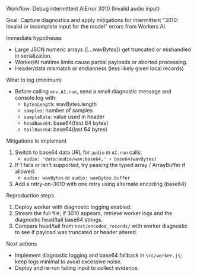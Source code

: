 Workflow: Debug intermittent AiError 3010 (Invalid audio input)

Goal: Capture diagnostics and apply mitigations for intermittent "3010: Invalid or incomplete input for the model" errors from Workers AI.

Immediate hypotheses
- Large JSON numeric arrays ([...wavBytes]) get truncated or mishandled in serialization.
- Worker/AI runtime limits cause partial payloads or aborted processing.
- Header/data mismatch or endianness (less likely given local records)

What to log (minimum)
- Before calling `env.AI.run`, send a small diagnostic message and console.log with:
  - `bytesLength`: wavBytes.length
  - `samples`: number of samples
  - `sampleRate`: value used in header
  - `headBase64`: base64(first 64 bytes)
  - `tailBase64`: base64(last 64 bytes)

Mitigations to implement
1. Switch to base64 data URL for `audio` in `AI.run` calls:
   - `audio: 'data:audio/wav;base64,' + base64(wavBytes)`
2. If 1 fails or isn't supported, try passing the typed array / ArrayBuffer if allowed:
   - `audio: wavBytes` or `audio: wavBytes.buffer`
3. Add a retry-on-3010 with one retry using alternate encoding (base64)

Reproduction steps
1. Deploy worker with diagnostic logging enabled.
2. Stream the full file; if 3010 appears, retrieve worker logs and the diagnostic head/tail base64 strings.
3. Compare head/tail from `test/encoded_records/` with worker diagnostic to see if payload was truncated or header altered.

Next actions
- Implement diagnostic logging and base64 fallback in `src/worker.js`; keep logs minimal to avoid excessive noise.
- Deploy and re-run failing input to collect evidence.

